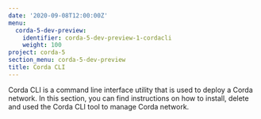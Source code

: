 ```yaml
---
date: '2020-09-08T12:00:00Z'
menu:
  corda-5-dev-preview:
    identifier: corda-5-dev-preview-1-cordacli
    weight: 100
project: corda-5
section_menu: corda-5-dev-preview
title: Corda CLI
---
```


Corda CLI is a command line interface utility that is used to deploy a Corda network. In this section, you can find instructions on how to install, delete and used the Corda CLI tool to manage Corda network.
